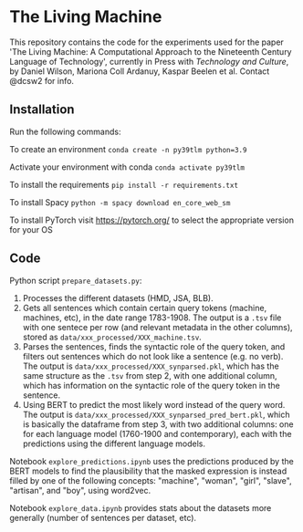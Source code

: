 # The Living Machine

This repository contains the code for the experiments used for the paper 'The Living Machine: A Computational Approach to the Nineteenth Century Language of Technology', currently in Press with _Technology and Culture_, by Daniel Wilson, Mariona Coll Ardanuy, Kaspar Beelen et al. Contact @dcsw2 for info.

## Installation
Run the following commands:

To create an environment `conda create -n py39tlm python=3.9`

Activate your environment with conda
`conda activate py39tlm`

To install the requirements
 `pip install -r requirements.txt`
 
To install Spacy
`python -m spacy download en_core_web_sm`

To install PyTorch visit https://pytorch.org/ to select the appropriate version for your OS
 

## Code

Python script `prepare_datasets.py`:
1. Processes the different datasets (HMD, JSA, BLB).
2. Gets all sentences which contain certain query tokens (machine, machines, etc), in the date range 1783-1908. The output is a `.tsv` file with one sentece per row (and relevant metadata in the other columns), stored as `data/xxx_processed/XXX_machine.tsv`.
3. Parses the sentences, finds the syntactic role of the query token, and filters out sentences which do not look like a sentence (e.g. no verb). The output is `data/xxx_processed/XXX_synparsed.pkl`, which has the same structure as the `.tsv` from step 2, with one additional column, which has information on the syntactic role of the query token in the sentence.
4. Using BERT to predict the most likely word instead of the query word. The output is `data/xxx_processed/XXX_synparsed_pred_bert.pkl`, which is basically the dataframe from step 3, with two additional columns: one for each language model (1760-1900 and contemporary), each with the predictions using the different language models.

Notebook `explore_predictions.ipynb` uses the predictions produced by the BERT models to find the plausibility that the masked expression is instead filled by one of the following concepts: "machine", "woman", "girl", "slave", "artisan", and "boy", using word2vec.

Notebook `explore_data.ipynb` provides stats about the datasets more generally (number of sentences per dataset, etc).
